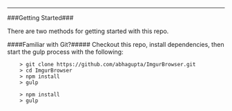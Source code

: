 
---

###Getting Started###

There are two methods for getting started with this repo.

####Familiar with Git?#####
Checkout this repo, install dependencies, then start the gulp process with the following:

```
	> git clone https://github.com/abhagupta/ImgurBrowser.git
	> cd ImgurBrowser
	> npm install
	> gulp
```

```
	> npm install
	> gulp
```
